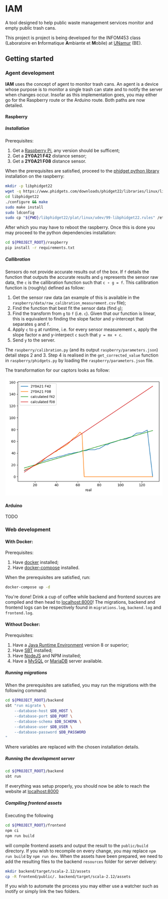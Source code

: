 # IAM
A tool designed to help public waste management services monitor and empty public trash cans.

This project is project is being developed for the INFOM453 class (Laboratoire en **I**nformatique **A**mbiante et **M**obile) at [UNamur](https://www.unamur.be/en) (BE).

## Getting started

### Agent development

**IAM** uses the concept of agent to monitor trash cans. An agent is a device whose purpose is to monitor a single trash can state and to notify the server when changes occur. Insofar as this implementation goes, you may either go for the Raspberry route or the Arduino route. Both paths are now detailed.

#### Raspberry
##### Installation

Prerequisites:
1. Get a [Raspberry Pi](https://www.raspberrypi.org/), any version should be sufficent;
2. Get a **2Y0A21 F42** distance sensor;
3. Get a **2Y0A21 F08** distance sensor.

When the prerequisites are satisfied, proceed to the [phidget python library](https://www.phidgets.com/docs/Language_-_Python) installation on the raspberry:
```bash
mkdir -p libphidget22
wget -q https://www.phidgets.com/downloads/phidget22/libraries/linux/libphidget22.tar.gz -O - | gunzip -c - | tar xf - -C "${PWD}/libphidget22" --strip-components 1
cd libphidget22
./configure && make
sudo make install
sudo ldconfig
sudo cp "${PWD}/libphidget22/plat/linux/udev/99-libphidget22.rules" /etc/udev/rules.d/
```

After which you may have to reboot the raspberry. Once this is done you may proceed to the python dependencies installation:

```bash
cd ${PROJECT_ROOT}/raspberry
pip install -r requirements.txt
```

##### Callibration

Sensors do not provide accurate results out of the box. If `f` details the function that outputs the accurate results and `g` represents the sensor raw data, the `c` is the callibration function such that `c ∘ g = f`. This callibration function is (roughly) defined as follow:

1. Get the sensor raw data (an example of this is available in the `raspberry/data/raw_calibration_measurement.csv` file);
2. Find the function that best fit the sensor data (find `g`);
3. Find the transform from `g` to `f` (i.e. `c`). Given that our function is linear, this is equivalent to finding the slope factor and y-intercept that separates `g` and `f`.
4. Apply `c` to `g` at runtime, i.e. for every sensor measurement `x`, apply the slope factor `m` and y-interpect `c` such that `y = mx + c`.
5. Send `y` to the server.

The `raspberry/calibration.py` (and its output `raspberry/parameters.json`) detail steps 2 and 3. Step 4 is realised in the `get_corrected_value` function in `raspberry/phidgets.py` by loading the `raspberry/parameters.json` file.

The transformation for our captors looks as follow:

![graph](raspberry/data/calibration_measurement.png)


#### Arduino
TODO

### Web development

#### With Docker:

Prerequisites:
1. Have [docker](https://docs.docker.com/engine/install/) installed;
2. Have [docker-compose](https://docs.docker.com/compose/install/) installed.

When the prerequisites are satisfied, run:

```bash
docker-compose up -d
```

You're done! Drink a cup of coffee while backend and frontend sources are compiled and then head to [localhost:8000](http://localhost:8000)!
The migrations, backend and frontend logs can be respectively found in `migrations.log`, `backend.log` and `frontend.log`.

#### Without Docker:

Prerequisites:
1. Have a [Java Runtime Environment](https://www.java.com/en/download/) version 8 or superior;
2. Have [SBT](https://www.scala-sbt.org/download.html) installed;
3. Have [NodeJS](https://nodejs.org/en/download/) and NPM installed;
4. Have a [MySQL](https://www.mysql.com/downloads/) or [MariaDB](https://mariadb.org/download/) server available.

##### Running migrations
When the prerequisites are satisfied, you may run the migrations with the following command:
```bash
cd ${PROJECT_ROOT}/backend
sbt "run migrate \
    --database-host $DB_HOST \
    --database-port $DB_PORT \
    --database-schema $DB_SCHEMA \
    --database-user $DB_USER \
    --database-password $DB_PASSWORD
"
```
Where variables are replaced with the chosen installation details.

##### Running the development server
```bash
cd ${PROJECT_ROOT}/backend
sbt run
```
If everything was setup properly, you should now be able to reach the website at [localhost:8000](http://localhost:8000)

##### Compiling frontend assets
Executing the following
```bash
cd ${PROJECT_ROOT}/frontend
npm ci
npm run build
```
will compile frontend assets and output the result to the `public/build` directory. If you wish to recompile on every change, you may replace `npm run build` by `npm run dev`. When the assets have been prepared, we need to add the resulting files to the backend `resources` folder for server delivery:
```bash
mkdir backend/target/scala-2.12/assets
cp -R frontend/public/. backend/target/scala-2.12/assets
```
If you wish to automate the process you may either use a watcher such as inotify or simply link the two folders.
